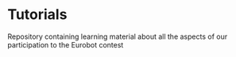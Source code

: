 # Tutorials
Repository containing learning material about all the aspects of our participation to the Eurobot contest
